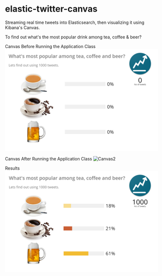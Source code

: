 # elastic-twitter-canvas
Streaming real time tweets into Elasticsearch, then visualizing it using Kibana's Canvas. 

To find out what's the most popular drink among tea, coffee & beer? 

Canvas Before Running the Application Class
![Canvas1](https://raw.githubusercontent.com/TechnocratSid/elastic-twitter-canvas/master/BeforeRunning.png)

Canvas After Running the Application Class
![Canvas2](https://raw.githubusercontent.com/TechnocratSid/elastic-twitter-canvas/master/AfterRunning.png)

Results
![Canvas2](https://raw.githubusercontent.com/TechnocratSid/elastic-twitter-canvas/master/Results.png)

